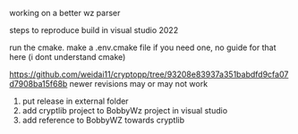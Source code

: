 working on a better wz parser

steps to reproduce build in visual studio 2022


run the cmake. make a .env.cmake file if you need one, no guide for that here (i dont understand cmake)



https://github.com/weidai11/cryptopp/tree/93208e83937a351babdfd9cfa07d7908ba15f68b
newer revisions may or may not work

1. put release in external folder 
2. add cryptlib project to BobbyWz project in visual studio
3. add reference to BobbyWZ towards cryptlib